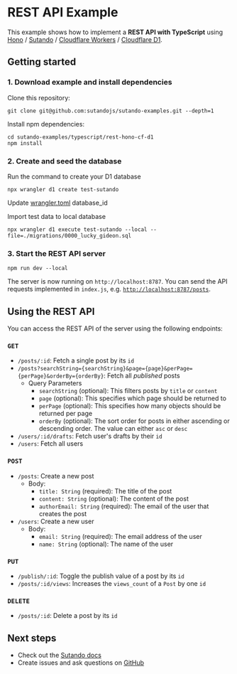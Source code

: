 # REST API Example

This example shows how to implement a **REST API with TypeScript** using [Hono](https://hono.dev/) / [Sutando](https://sutando.org) / [Cloudflare Workers](https://developers.cloudflare.com/workers) / [Cloudflare D1](https://developers.cloudflare.com/d1).

## Getting started

### 1. Download example and install dependencies

Clone this repository:

```
git clone git@github.com:sutandojs/sutando-examples.git --depth=1
```

Install npm dependencies:

```
cd sutando-examples/typescript/rest-hono-cf-d1
npm install
```

### 2. Create and seed the database

Run the command to create your D1 database

```
npx wrangler d1 create test-sutando
```
Update [wrangler.toml](./wrangler.toml) database_id

Import test data to local database

```
npx wrangler d1 execute test-sutando --local --file=./migrations/0000_lucky_gideon.sql 
```

### 3. Start the REST API server

```
npm run dev --local
```

The server is now running on `http://localhost:8787`. You can send the API requests implemented in `index.js`, e.g. [`http://localhost:8787/posts`](http://localhost:8787/posts).

## Using the REST API

You can access the REST API of the server using the following endpoints:

### `GET`

- `/posts/:id`: Fetch a single post by its `id`
- `/posts?searchString={searchString}&page={page}&perPage={perPage}&orderBy={orderBy}`: Fetch all _published_ posts
  - Query Parameters
    - `searchString` (optional): This filters posts by `title` or `content`
    - `page` (optional): This specifies which page should be returned to
    - `perPage` (optional): This specifies how many objects should be returned per page
    - `orderBy` (optional): The sort order for posts in either ascending or descending order. The value can either `asc` or `desc`
- `/users/:id/drafts`: Fetch user's drafts by their `id`
- `/users`: Fetch all users
### `POST`

- `/posts`: Create a new post
  - Body:
    - `title: String` (required): The title of the post
    - `content: String` (optional): The content of the post
    - `authorEmail: String` (required): The email of the user that creates the post
- `/users`: Create a new user
  - Body:
    - `email: String` (required): The email address of the user
    - `name: String` (optional): The name of the user

### `PUT`

- `/publish/:id`: Toggle the publish value of a post by its `id`
- `/posts/:id/views`: Increases the `views_count` of a `Post` by one `id`

### `DELETE`

- `/posts/:id`: Delete a post by its `id`

## Next steps

- Check out the [Sutando docs](https://sutando.org/)
- Create issues and ask questions on [GitHub](https://github.com/sutandojs/sutando/)